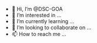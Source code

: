 - 👋 Hi, I’m @DSC-GOA
- 👀 I’m interested in ...
- 🌱 I’m currently learning ...
- 💞️ I’m looking to collaborate on ...
- 📫 How to reach me ...

<!---
DSC-GOA/DSC-GOA is a ✨ special ✨ repository because its `README.md` (this file) appears on your GitHub profile.
You can click the Preview link to take a look at your changes.
--->
